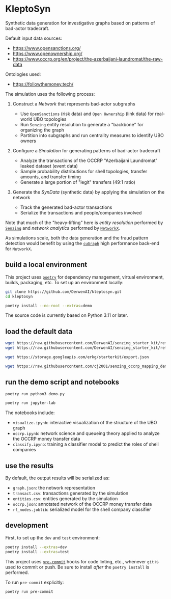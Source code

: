 # KleptoSyn

Synthetic data generation for investigative graphs based on patterns
of bad-actor tradecraft.

Default input data sources:

  * <https://www.opensanctions.org/>
  * <https://www.openownership.org/>
  * <https://www.occrp.org/en/project/the-azerbaijani-laundromat/the-raw-data>

Ontologies used:

  * <https://followthemoney.tech/>

The simulation uses the following process:

  1. Construct a _Network_ that represents bad-actor subgraphs

     * Use `OpenSanctions` (risk data) and `Open Ownership` (link data) for real-world UBO topologies
     * Run `Senzing` entity resolution to generate a "backbone" for organizing the graph
     * Partition into subgraphs and run centrality measures to identify UBO owners

  2. Configure a _Simulation_ for generating patterns of bad-actor tradecraft

     * Analyze the transactions of the OCCRP "Azerbaijani Laundromat" leaked dataset (event data)
     * Sample probability distributions for shell topologies, transfer amounts, and transfer timing
     * Generate a large portion of "legit" transfers (49:1 ratio)

  3. Generate the _SynData_ (synthetic data) by applying the simulation on the network

     * Track the generated bad-actor transactions
     * Serialize the transactions and people/companies involved

Note that much of the "heavy-lifting" here is _entity resolution_ performed by
[`Senzing`](https://senzing.com/)
and _network analytics_ performed by [`NetworkX`](https://senzing.com/).

As simulations scale, both the data generation and the fraud pattern
detection would benefit by using the
[`cuGraph`](https://github.com/rapidsai/cugraph) high performance
back-end for `NetworkX`.


## build a local environment

This project uses [`poetry`](https://python-poetry.org/docs/basic-usage/)
for dependency management, virtual environment, builds, packaging, etc.
To set up an environment locally:

```bash
git clone https://github.com/DerwenAI/kleptosyn.git
cd kleptosyn

poetry install --no-root --extras=demo
```

The source code is currently based on Python 3.11 or later.


## load the default data

```bash
wget https://raw.githubusercontent.com/DerwenAI/senzing_starter_kit/refs/heads/main/senzing_rootfs/data/open-sanctions.json
wget https://raw.githubusercontent.com/DerwenAI/senzing_starter_kit/refs/heads/main/senzing_rootfs/data/open-ownership.json

wget https://storage.googleapis.com/erkg/starterkit/export.json

wget https://raw.githubusercontent.com/cj2001/senzing_occrp_mapping_demo/refs/heads/main/occrp_17k.csv
```

## run the demo script and notebooks

```bash
poetry run python3 demo.py
```

```bash
poetry run jupyter-lab
```

The notebooks include:

  + `visualize.ipynb`: interactive visualization of the structure of the UBO graph
  + `occrp.ipynb`: network science and queueing theory applied to analyze the OCCRP money transfer data
  + `classify.ipynb`: training a classifier model to predict the roles of shell companies


## use the results

By default, the output results will be serialized as:

  + `graph.json`: the network representation
  + `transact.csv`: transactions generated by the simulation
  + `entities.csv`: entities generated by the simulation
  + `occrp.json`: annotated network of the OCCRP money transfer data
  + `rf_nodes.joblib`: serialized model for the shell company classifier


## development

First, to set up the `dev` and `test` environment:

```bash
poetry install --extras=dev
poetry install --extras=test
```

This project uses [`pre-commit`](https://pre-commit.com/) hooks for
code linting, etc., whenever `git` is used to commit or push.
Be sure to install *after* the `poetry install` is performed.

To run `pre-commit` explicitly:

```bash
poetry run pre-commit
```
